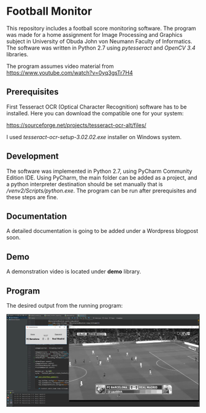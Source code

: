# Football Monitor
This repository includes a football score monitoring software. The program was made for a home assignment for 
Image Processing and Graphics subject in University of Obuda John von Neumann Faculty of Informatics. 
The software was written in Python 2.7 using _pytesseract_ and _OpenCV 3.4_ libraries.

The program assumes video material from https://www.youtube.com/watch?v=0yq3gsTr7H4

## Prerequisites
First Tesseract OCR (Optical Character Recognition) software has to be installed. Here you can download the compatible 
one for your system:

https://sourceforge.net/projects/tesseract-ocr-alt/files/

I used _tesseract-ocr-setup-3.02.02.exe_ installer on Windows system.

## Development
The software was implemented in Python 2.7, using PyCharm Community Edition IDE. Using PyCharm, the main folder can be
added as a project, and a python interpreter destination should be set manually that is _/venv2/Scripts/python.exe_.
The program can be run after prerequisites and these steps are fine.

## Documentation
A detailed documentation is going to be added under a Wordpress blogpost soon.

## Demo
A demonstration video is located under **demo** library.

## Program

The desired output from the running program:

![alt text](https://github.com/bkovari/FootballMonitor/blob/master/demo/program.PNG?raw=true)


